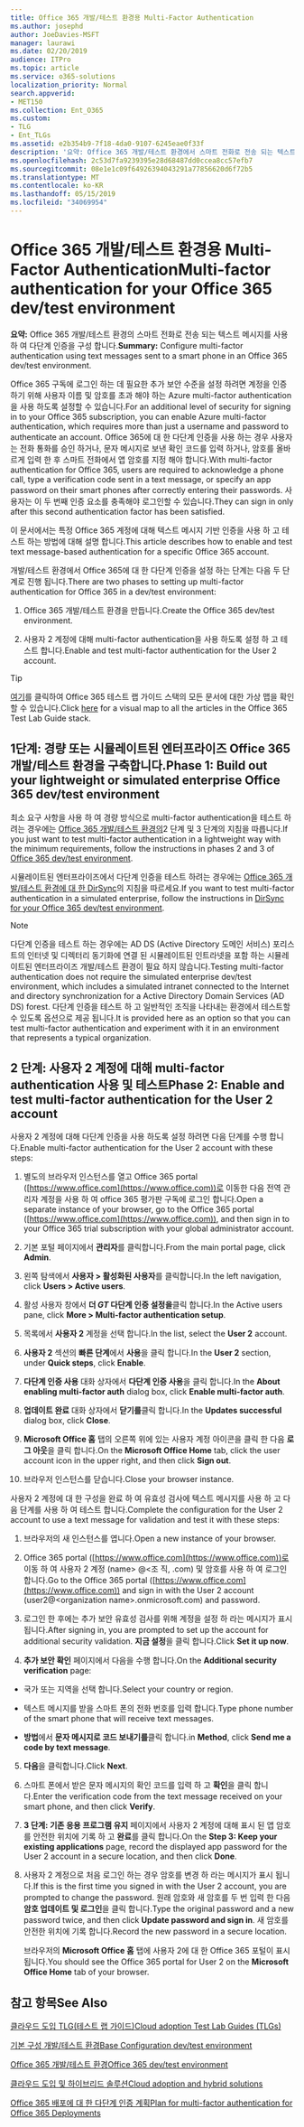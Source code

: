 ```yaml
---
title: Office 365 개발/테스트 환경용 Multi-Factor Authentication
ms.author: josephd
author: JoeDavies-MSFT
manager: laurawi
ms.date: 02/20/2019
audience: ITPro
ms.topic: article
ms.service: o365-solutions
localization_priority: Normal
search.appverid:
- MET150
ms.collection: Ent_O365
ms.custom:
- TLG
- Ent_TLGs
ms.assetid: e2b354b9-7f18-4da0-9107-6245eae0f33f
description: '요약: Office 365 개발/테스트 환경에서 스마트 전화로 전송 되는 텍스트 메시지를 사용 하 여 다단계 인증을 구성 합니다.'
ms.openlocfilehash: 2c53d7fa9239395e28d68487dd0ccea8cc57efb7
ms.sourcegitcommit: 08e1e1c09f64926394043291a77856620d6f72b5
ms.translationtype: MT
ms.contentlocale: ko-KR
ms.lasthandoff: 05/15/2019
ms.locfileid: "34069954"
---
```

# <a name="multi-factor-authentication-for-your-office-365-devtest-environment"></a><span data-ttu-id="10696-103">Office 365 개발/테스트 환경용 Multi-Factor Authentication</span><span class="sxs-lookup"><span data-stu-id="10696-103">Multi-factor authentication for your Office 365 dev/test environment</span></span>

 <span data-ttu-id="10696-104">**요약:** Office 365 개발/테스트 환경의 스마트 전화로 전송 되는 텍스트 메시지를 사용 하 여 다단계 인증을 구성 합니다.</span><span class="sxs-lookup"><span data-stu-id="10696-104">**Summary:** Configure multi-factor authentication using text messages sent to a smart phone in an Office 365 dev/test environment.</span></span>
  
<span data-ttu-id="10696-105">Office 365 구독에 로그인 하는 데 필요한 추가 보안 수준을 설정 하려면 계정을 인증 하기 위해 사용자 이름 및 암호를 초과 해야 하는 Azure multi-factor authentication을 사용 하도록 설정할 수 있습니다.</span><span class="sxs-lookup"><span data-stu-id="10696-105">For an additional level of security for signing in to your Office 365 subscription, you can enable Azure multi-factor authentication, which requires more than just a username and password to authenticate an account.</span></span> <span data-ttu-id="10696-106">Office 365에 대 한 다단계 인증을 사용 하는 경우 사용자는 전화 통화를 승인 하거나, 문자 메시지로 보낸 확인 코드를 입력 하거나, 암호를 올바르게 입력 한 후 스마트 전화에서 앱 암호를 지정 해야 합니다.</span><span class="sxs-lookup"><span data-stu-id="10696-106">With multi-factor authentication for Office 365, users are required to acknowledge a phone call, type a verification code sent in a text message, or specify an app password on their smart phones after correctly entering their passwords.</span></span> <span data-ttu-id="10696-107">사용자는 이 두 번째 인증 요소를 충족해야 로그인할 수 있습니다.</span><span class="sxs-lookup"><span data-stu-id="10696-107">They can sign in only after this second authentication factor has been satisfied.</span></span> 
  
<span data-ttu-id="10696-108">이 문서에서는 특정 Office 365 계정에 대해 텍스트 메시지 기반 인증을 사용 하 고 테스트 하는 방법에 대해 설명 합니다.</span><span class="sxs-lookup"><span data-stu-id="10696-108">This article describes how to enable and test text message-based authentication for a specific Office 365 account.</span></span>
  
<span data-ttu-id="10696-109">개발/테스트 환경에서 Office 365에 대 한 다단계 인증을 설정 하는 단계는 다음 두 단계로 진행 됩니다.</span><span class="sxs-lookup"><span data-stu-id="10696-109">There are two phases to setting up multi-factor authentication for Office 365 in a dev/test environment:</span></span>
  
1. <span data-ttu-id="10696-110">Office 365 개발/테스트 환경을 만듭니다.</span><span class="sxs-lookup"><span data-stu-id="10696-110">Create the Office 365 dev/test environment.</span></span>
    
2. <span data-ttu-id="10696-111">사용자 2 계정에 대해 multi-factor authentication을 사용 하도록 설정 하 고 테스트 합니다.</span><span class="sxs-lookup"><span data-stu-id="10696-111">Enable and test multi-factor authentication for the User 2 account.</span></span>
    
> [!TIP]
> <span data-ttu-id="10696-112">[여기](http://aka.ms/catlgstack)를 클릭하여 Office 365 테스트 랩 가이드 스택의 모든 문서에 대한 가상 맵을 확인할 수 있습니다.</span><span class="sxs-lookup"><span data-stu-id="10696-112">Click [here](http://aka.ms/catlgstack) for a visual map to all the articles in the Office 365 Test Lab Guide stack.</span></span>
  
## <a name="phase-1-build-out-your-lightweight-or-simulated-enterprise-office-365-devtest-environment"></a><span data-ttu-id="10696-113">1단계: 경량 또는 시뮬레이트된 엔터프라이즈 Office 365 개발/테스트 환경을 구축합니다.</span><span class="sxs-lookup"><span data-stu-id="10696-113">Phase 1: Build out your lightweight or simulated enterprise Office 365 dev/test environment</span></span>

<span data-ttu-id="10696-114">최소 요구 사항을 사용 하 여 경량 방식으로 multi-factor authentication을 테스트 하려는 경우에는 [Office 365 개발/테스트 환경의](office-365-dev-test-environment.md)2 단계 및 3 단계의 지침을 따릅니다.</span><span class="sxs-lookup"><span data-stu-id="10696-114">If you just want to test multi-factor authentication in a lightweight way with the minimum requirements, follow the instructions in phases 2 and 3 of [Office 365 dev/test environment](office-365-dev-test-environment.md).</span></span>
  
<span data-ttu-id="10696-115">시뮬레이트된 엔터프라이즈에서 다단계 인증을 테스트 하려는 경우에는 [Office 365 개발/테스트 환경에 대 한 DirSync](dirsync-for-your-office-365-dev-test-environment.md)의 지침을 따르세요.</span><span class="sxs-lookup"><span data-stu-id="10696-115">If you want to test multi-factor authentication in a simulated enterprise, follow the instructions in [DirSync for your Office 365 dev/test environment](dirsync-for-your-office-365-dev-test-environment.md).</span></span>
  
> [!NOTE]
> <span data-ttu-id="10696-116">다단계 인증을 테스트 하는 경우에는 AD DS (Active Directory 도메인 서비스) 포리스트의 인터넷 및 디렉터리 동기화에 연결 된 시뮬레이트된 인트라넷을 포함 하는 시뮬레이트된 엔터프라이즈 개발/테스트 환경이 필요 하지 않습니다.</span><span class="sxs-lookup"><span data-stu-id="10696-116">Testing multi-factor authentication does not require the simulated enterprise dev/test environment, which includes a simulated intranet connected to the Internet and directory synchronization for a Active Directory Domain Services (AD DS) forest.</span></span> <span data-ttu-id="10696-117">다단계 인증을 테스트 하 고 일반적인 조직을 나타내는 환경에서 테스트할 수 있도록 옵션으로 제공 됩니다.</span><span class="sxs-lookup"><span data-stu-id="10696-117">It is provided here as an option so that you can test multi-factor authentication and experiment with it in an environment that represents a typical organization.</span></span> 
  
## <a name="phase-2-enable-and-test-multi-factor-authentication-for-the-user-2-account"></a><span data-ttu-id="10696-118">2 단계: 사용자 2 계정에 대해 multi-factor authentication 사용 및 테스트</span><span class="sxs-lookup"><span data-stu-id="10696-118">Phase 2: Enable and test multi-factor authentication for the User 2 account</span></span>

<span data-ttu-id="10696-119">사용자 2 계정에 대해 다단계 인증을 사용 하도록 설정 하려면 다음 단계를 수행 합니다.</span><span class="sxs-lookup"><span data-stu-id="10696-119">Enable multi-factor authentication for the User 2 account with these steps:</span></span>
  
1. <span data-ttu-id="10696-120">별도의 브라우저 인스턴스를 열고 Office 365 portal ([https://www.office.com](https://www.office.com))로 이동한 다음 전역 관리자 계정을 사용 하 여 office 365 평가판 구독에 로그인 합니다.</span><span class="sxs-lookup"><span data-stu-id="10696-120">Open a separate instance of your browser, go to the Office 365 portal ([https://www.office.com](https://www.office.com)), and then sign in to your Office 365 trial subscription with your global administrator account.</span></span>
    
2. <span data-ttu-id="10696-121">기본 포털 페이지에서 **관리자**를 클릭합니다.</span><span class="sxs-lookup"><span data-stu-id="10696-121">From the main portal page, click **Admin**.</span></span>
    
3. <span data-ttu-id="10696-122">왼쪽 탐색에서 **사용자 > 활성화된 사용자**를 클릭합니다.</span><span class="sxs-lookup"><span data-stu-id="10696-122">In the left navigation, click **Users > Active users**.</span></span>
    
4. <span data-ttu-id="10696-123">활성 사용자 창에서 **더 _GT_ 다단계 인증 설정을**클릭 합니다.</span><span class="sxs-lookup"><span data-stu-id="10696-123">In the Active users pane, click **More > Multi-factor authentication setup**.</span></span>
    
5. <span data-ttu-id="10696-124">목록에서 **사용자 2** 계정을 선택 합니다.</span><span class="sxs-lookup"><span data-stu-id="10696-124">In the list, select the **User 2** account.</span></span>
    
6. <span data-ttu-id="10696-125">**사용자 2** 섹션의 **빠른 단계**에서 **사용**을 클릭 합니다.</span><span class="sxs-lookup"><span data-stu-id="10696-125">In the **User 2** section, under **Quick steps**, click **Enable**.</span></span>
    
7. <span data-ttu-id="10696-126">**다단계 인증 사용** 대화 상자에서 **다단계 인증 사용**을 클릭 합니다.</span><span class="sxs-lookup"><span data-stu-id="10696-126">In the **About enabling multi-factor auth** dialog box, click **Enable multi-factor auth**.</span></span>
    
8. <span data-ttu-id="10696-127">**업데이트 완료** 대화 상자에서 **닫기를**클릭 합니다.</span><span class="sxs-lookup"><span data-stu-id="10696-127">In the **Updates successful** dialog box, click **Close**.</span></span>
    
9. <span data-ttu-id="10696-128">**Microsoft Office 홈** 탭의 오른쪽 위에 있는 사용자 계정 아이콘을 클릭 한 다음 **로그 아웃**을 클릭 합니다.</span><span class="sxs-lookup"><span data-stu-id="10696-128">On the **Microsoft Office Home** tab, click the user account icon in the upper right, and then click **Sign out**.</span></span>
    
10. <span data-ttu-id="10696-129">브라우저 인스턴스를 닫습니다.</span><span class="sxs-lookup"><span data-stu-id="10696-129">Close your browser instance.</span></span>
    
<span data-ttu-id="10696-130">사용자 2 계정에 대 한 구성을 완료 하 여 유효성 검사에 텍스트 메시지를 사용 하 고 다음 단계를 사용 하 여 테스트 합니다.</span><span class="sxs-lookup"><span data-stu-id="10696-130">Complete the configuration for the User 2 account to use a text message for validation and test it with these steps:</span></span>
  
1. <span data-ttu-id="10696-131">브라우저의 새 인스턴스를 엽니다.</span><span class="sxs-lookup"><span data-stu-id="10696-131">Open a new instance of your browser.</span></span>
    
2. <span data-ttu-id="10696-132">Office 365 portal ([https://www.office.com](https://www.office.com))로 이동 하 여 사용자 2 계정 (name> @\<조 직, .com) 및 암호를 사용 하 여 로그인 합니다.</span><span class="sxs-lookup"><span data-stu-id="10696-132">Go to the Office 365 portal ([https://www.office.com](https://www.office.com)) and sign in with the User 2 account (user2@\<organization name>.onmicrosoft.com) and password.</span></span>
    
3. <span data-ttu-id="10696-133">로그인 한 후에는 추가 보안 유효성 검사를 위해 계정을 설정 하 라는 메시지가 표시 됩니다.</span><span class="sxs-lookup"><span data-stu-id="10696-133">After signing in, you are prompted to set up the account for additional security validation.</span></span> <span data-ttu-id="10696-134">**지금 설정**을 클릭 합니다.</span><span class="sxs-lookup"><span data-stu-id="10696-134">Click **Set it up now**.</span></span>
    
4. <span data-ttu-id="10696-135">**추가 보안 확인** 페이지에서 다음을 수행 합니다.</span><span class="sxs-lookup"><span data-stu-id="10696-135">On the **Additional security verification** page:</span></span>
    
  - <span data-ttu-id="10696-136">국가 또는 지역을 선택 합니다.</span><span class="sxs-lookup"><span data-stu-id="10696-136">Select your country or region.</span></span>
    
  - <span data-ttu-id="10696-137">텍스트 메시지를 받을 스마트 폰의 전화 번호를 입력 합니다.</span><span class="sxs-lookup"><span data-stu-id="10696-137">Type phone number of the smart phone that will receive text messages.</span></span>
    
  - <span data-ttu-id="10696-138">**방법**에서 **문자 메시지로 코드 보내기를**클릭 합니다.</span><span class="sxs-lookup"><span data-stu-id="10696-138">in **Method**, click **Send me a code by text message**.</span></span>
    
5. <span data-ttu-id="10696-139">**다음**을 클릭합니다.</span><span class="sxs-lookup"><span data-stu-id="10696-139">Click **Next**.</span></span>
    
6. <span data-ttu-id="10696-140">스마트 폰에서 받은 문자 메시지의 확인 코드를 입력 하 고 **확인**을 클릭 합니다.</span><span class="sxs-lookup"><span data-stu-id="10696-140">Enter the verification code from the text message received on your smart phone, and then click **Verify**.</span></span>
    
7. <span data-ttu-id="10696-141">**3 단계: 기존 응용 프로그램 유지** 페이지에서 사용자 2 계정에 대해 표시 된 앱 암호를 안전한 위치에 기록 하 고 **완료**를 클릭 합니다.</span><span class="sxs-lookup"><span data-stu-id="10696-141">On the **Step 3: Keep your existing applications** page, record the displayed app password for the User 2 account in a secure location, and then click **Done**.</span></span>
    
8. <span data-ttu-id="10696-142">사용자 2 계정으로 처음 로그인 하는 경우 암호를 변경 하 라는 메시지가 표시 됩니다.</span><span class="sxs-lookup"><span data-stu-id="10696-142">If this is the first time you signed in with the User 2 account, you are prompted to change the password.</span></span> <span data-ttu-id="10696-143">원래 암호와 새 암호를 두 번 입력 한 다음 **암호 업데이트 및 로그인**을 클릭 합니다.</span><span class="sxs-lookup"><span data-stu-id="10696-143">Type the original password and a new password twice, and then click **Update password and sign in**.</span></span> <span data-ttu-id="10696-144">새 암호를 안전한 위치에 기록 합니다.</span><span class="sxs-lookup"><span data-stu-id="10696-144">Record the new password in a secure location.</span></span>
    
    <span data-ttu-id="10696-145">브라우저의 **Microsoft Office 홈** 탭에 사용자 2에 대 한 Office 365 포털이 표시 됩니다.</span><span class="sxs-lookup"><span data-stu-id="10696-145">You should see the Office 365 portal for User 2 on the **Microsoft Office Home** tab of your browser.</span></span>
    
## <a name="see-also"></a><span data-ttu-id="10696-146">참고 항목</span><span class="sxs-lookup"><span data-stu-id="10696-146">See Also</span></span>

[<span data-ttu-id="10696-147">클라우드 도입 TLG(테스트 랩 가이드)</span><span class="sxs-lookup"><span data-stu-id="10696-147">Cloud adoption Test Lab Guides (TLGs)</span></span>](cloud-adoption-test-lab-guides-tlgs.md)
  
[<span data-ttu-id="10696-148">기본 구성 개발/테스트 환경</span><span class="sxs-lookup"><span data-stu-id="10696-148">Base Configuration dev/test environment</span></span>](base-configuration-dev-test-environment.md)
  
[<span data-ttu-id="10696-149">Office 365 개발/테스트 환경</span><span class="sxs-lookup"><span data-stu-id="10696-149">Office 365 dev/test environment</span></span>](office-365-dev-test-environment.md)
  
[<span data-ttu-id="10696-150">클라우드 도입 및 하이브리드 솔루션</span><span class="sxs-lookup"><span data-stu-id="10696-150">Cloud adoption and hybrid solutions</span></span>](cloud-adoption-and-hybrid-solutions.md)

[<span data-ttu-id="10696-151">Office 365 배포에 대 한 다단계 인증 계획</span><span class="sxs-lookup"><span data-stu-id="10696-151">Plan for multi-factor authentication for Office 365 Deployments</span></span>](https://support.office.com/article/Plan-for-multi-factor-authentication-for-Office-365-Deployments-043807b2-21db-4d5c-b430-c8a6dee0e6ba)

